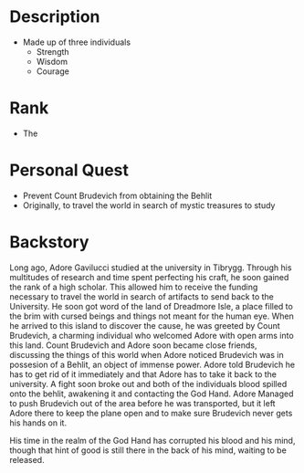 # Description
   - Made up of three individuals
	   - Strength
	   - Wisdom
	   - Courage
# Rank
- The 
# Personal Quest
- Prevent Count Brudevich from obtaining the Behlit
- Originally, to travel the world in search of mystic treasures to study
# Backstory
Long ago, Adore Gavilucci studied at the university in Tibrygg. Through his multitudes of research and time spent perfecting his craft, he soon gained the rank of a high scholar. This allowed him to receive the funding necessary to travel the world in search of artifacts to send back to the University. He soon got word of the land of Dreadmore Isle, a place filled to the brim with cursed beings and things not meant for the human eye. When he arrived to this island to discover the cause, he was greeted by Count Brudevich, a charming individual who welcomed Adore with open arms into this land. 
Count Brudevich and Adore soon became close friends, discussing the things of this world when Adore noticed Brudevich was in possesion of a Behlit, an object of immense power. Adore told Brudevich he has to get rid of it immediately and that Adore has to take it back to the university. A fight soon broke out and both of the individuals blood spilled onto the behlit, awakening it and contacting the God Hand. Adore Managed to push Brudevich out of the area before he was transported, but it left Adore there to keep the plane open and to make sure Brudevich never gets his hands on it.

His time in the realm of the God Hand has corrupted his blood and his mind, though that hint of good is still there in the back of his mind, waiting to be released.